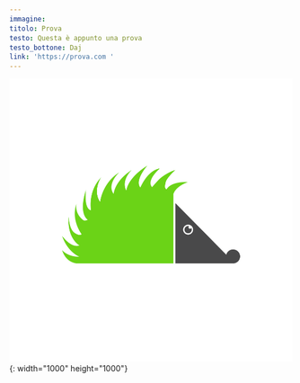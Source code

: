```yaml
---
immagine:
titolo: Prova
testo: Questa è appunto una prova
testo_bottone: Daj
link: 'https://prova.com '
---
```


![](/uploads/adb---immagine-profilo.png){: width="1000" height="1000"}
